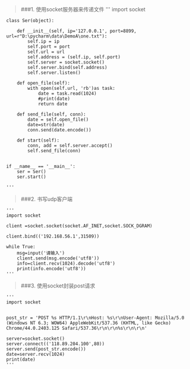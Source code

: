 >###1. 使用socket服务器来传递文件
    '''
    import socket
    
    
    class Ser(object):
    
        def __init__(self, ip='127.0.0.1', port=8899, url=r"D:\pycharm\data\DemoA\one.txt"):
            self.ip = ip
            self.port = port
            self.url = url
            self.address = (self.ip, self.port)
            self.server = socket.socket()
            self.server.bind(self.address)
            self.server.listen()
    
        def open_file(self):
            with open(self.url, 'rb')as task:
                date = task.read(1024)
                #print(date)
                return date
    
        def send_file(self, conn):
            date = self.open_file()
            date=str(date)
            conn.send(date.encode())
    
        def start(self):
            conn, add = self.server.accept()
            self.send_file(conn)
    
    
    if __name__ == '__main__':
        ser = Ser()
        ser.start()

    '''

>###2. 书写udp客户端

    '''
    import socket

    client =socket.socket(socket.AF_INET,socket.SOCK_DGRAM)

    client.bind(('192.168.56.1',31509))

    while True:
        msg=input('请输入')
        client.send(msg.encode('utf8'))
        info=client.recv(1024).decode('utf8')
        print(info.encode('utf8'))
    '''
>###3. 使用socket封装post请求

    '''
    import socket


    post_str = 'POST %s HTTP/1.1\r\nHost: %s\r\nUser-Agent: Mozilla/5.0 (Windows NT 6.3; WOW64) AppleWebKit/537.36 (KHTML, like Gecko) Chrome/44.0.2403.125 Safari/537.36\r\n\r\n%s\r\n\r\n'

    server=socket.socket()
    server.connect(('118.89.204.100',80))
    server.send(post_str.encode())
    date=server.recv(1024)
    print(date)
    '''















